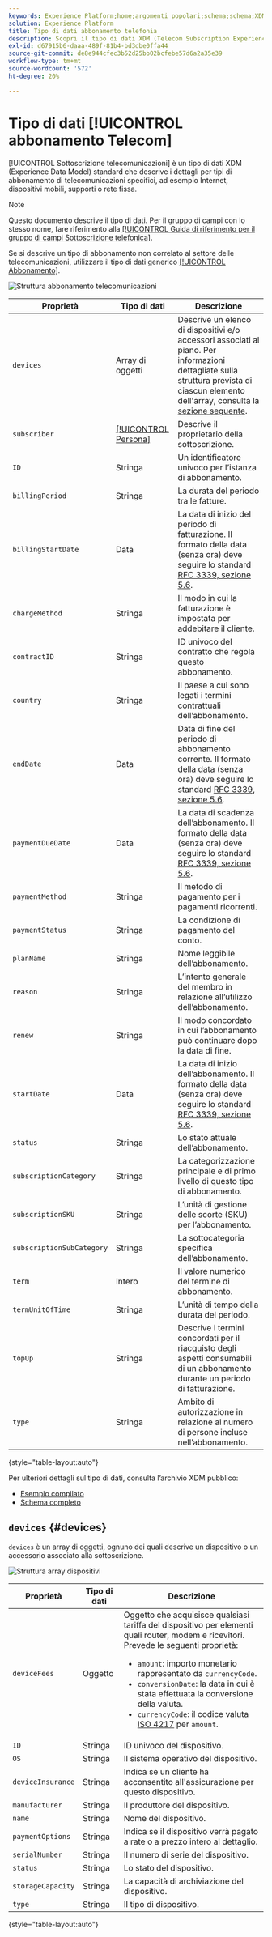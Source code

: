 ```yaml
---
keywords: Experience Platform;home;argomenti popolari;schema;schema;XDM;campi;schemi;schemi;telefonia;abbonamento;tipo dati;tipo dati;tipo dati;
solution: Experience Platform
title: Tipo di dati abbonamento telefonia
description: Scopri il tipo di dati XDM (Telecom Subscription Experience Data Model).
exl-id: d67915b6-daaa-489f-81b4-bd3dbe0ffa44
source-git-commit: de8e944cfec3b52d25bb02bcfebe57d6a2a35e39
workflow-type: tm+mt
source-wordcount: '572'
ht-degree: 20%

---
```


# Tipo di dati [!UICONTROL abbonamento Telecom]

[!UICONTROL Sottoscrizione telecomunicazioni] è un tipo di dati XDM (Experience Data Model) standard che descrive i dettagli per tipi di abbonamento di telecomunicazioni specifici, ad esempio Internet, dispositivi mobili, supporti o rete fissa.

>[!NOTE]
>
>Questo documento descrive il tipo di dati. Per il gruppo di campi con lo stesso nome, fare riferimento alla [[!UICONTROL Guida di riferimento per il gruppo di campi Sottoscrizione telefonica]](../field-groups/profile/telecom-subscription.md).
>
>Se si descrive un tipo di abbonamento non correlato al settore delle telecomunicazioni, utilizzare il tipo di dati generico [[!UICONTROL Abbonamento]](./subscription.md).

![Struttura abbonamento telecomunicazioni](../images/data-types/telecom-subscription/structure.png)

| Proprietà | Tipo di dati | Descrizione |
| --- | --- | --- |
| `devices` | Array di oggetti | Descrive un elenco di dispositivi e/o accessori associati al piano. Per informazioni dettagliate sulla struttura prevista di ciascun elemento dell&#39;array, consulta la [sezione seguente](#devices). |
| `subscriber` | [[!UICONTROL Persona]](./person.md) | Descrive il proprietario della sottoscrizione. |
| `ID` | Stringa | Un identificatore univoco per l’istanza di abbonamento. |
| `billingPeriod` | Stringa | La durata del periodo tra le fatture. |
| `billingStartDate` | Data | La data di inizio del periodo di fatturazione. Il formato della data (senza ora) deve seguire lo standard [RFC 3339, sezione 5.6](https://tools.ietf.org/html/rfc3339#section-5.6). |
| `chargeMethod` | Stringa | Il modo in cui la fatturazione è impostata per addebitare il cliente. |
| `contractID` | Stringa | ID univoco del contratto che regola questo abbonamento. |
| `country` | Stringa | Il paese a cui sono legati i termini contrattuali dell’abbonamento. |
| `endDate` | Data | Data di fine del periodo di abbonamento corrente. Il formato della data (senza ora) deve seguire lo standard [RFC 3339, sezione 5.6](https://tools.ietf.org/html/rfc3339#section-5.6). |
| `paymentDueDate` | Data | La data di scadenza dell’abbonamento. Il formato della data (senza ora) deve seguire lo standard [RFC 3339, sezione 5.6](https://tools.ietf.org/html/rfc3339#section-5.6). |
| `paymentMethod` | Stringa | Il metodo di pagamento per i pagamenti ricorrenti. |
| `paymentStatus` | Stringa | La condizione di pagamento del conto. |
| `planName` | Stringa | Nome leggibile dell’abbonamento. |
| `reason` | Stringa | L’intento generale del membro in relazione all’utilizzo dell’abbonamento. |
| `renew` | Stringa | Il modo concordato in cui l’abbonamento può continuare dopo la data di fine. |
| `startDate` | Data | La data di inizio dell’abbonamento. Il formato della data (senza ora) deve seguire lo standard [RFC 3339, sezione 5.6](https://tools.ietf.org/html/rfc3339#section-5.6). |
| `status` | Stringa | Lo stato attuale dell’abbonamento. |
| `subscriptionCategory` | Stringa | La categorizzazione principale e di primo livello di questo tipo di abbonamento. |
| `subscriptionSKU` | Stringa | L’unità di gestione delle scorte (SKU) per l’abbonamento. |
| `subscriptionSubCategory` | Stringa | La sottocategoria specifica dell’abbonamento. |
| `term` | Intero | Il valore numerico del termine di abbonamento. |
| `termUnitOfTime` | Stringa | L’unità di tempo della durata del periodo. |
| `topUp` | Stringa | Descrive i termini concordati per il riacquisto degli aspetti consumabili di un abbonamento durante un periodo di fatturazione. |
| `type` | Stringa | Ambito di autorizzazione in relazione al numero di persone incluse nell’abbonamento. |

{style="table-layout:auto"}

Per ulteriori dettagli sul tipo di dati, consulta l’archivio XDM pubblico:

* [Esempio compilato](https://github.com/adobe/xdm/blob/master/components/datatypes/industry-verticals/subscription.example.1.json)
* [Schema completo](https://github.com/adobe/xdm/blob/master/components/datatypes/industry-verticals/subscription.schema.json)

## `devices` {#devices}

`devices` è un array di oggetti, ognuno dei quali descrive un dispositivo o un accessorio associato alla sottoscrizione.

![Struttura array dispositivi](../images/data-types/telecom-subscription/devices.png)

| Proprietà | Tipo di dati | Descrizione |
| --- | --- | --- |
| `deviceFees` | Oggetto | Oggetto che acquisisce qualsiasi tariffa del dispositivo per elementi quali router, modem e ricevitori. Prevede le seguenti proprietà:<ul><li>`amount`: importo monetario rappresentato da `currencyCode`.</li><li>`conversionDate`: la data in cui è stata effettuata la conversione della valuta.</li><li>`currencyCode`: il codice valuta [ISO 4217](https://www.iso.org/iso-4217-currency-codes.html) per `amount`.</li></ul> |
| `ID` | Stringa | ID univoco del dispositivo. |
| `OS` | Stringa | Il sistema operativo del dispositivo. |
| `deviceInsurance` | Stringa | Indica se un cliente ha acconsentito all&#39;assicurazione per questo dispositivo. |
| `manufacturer` | Stringa | Il produttore del dispositivo. |
| `name` | Stringa | Nome del dispositivo. |
| `paymentOptions` | Stringa | Indica se il dispositivo verrà pagato a rate o a prezzo intero al dettaglio. |
| `serialNumber` | Stringa | Il numero di serie del dispositivo. |
| `status` | Stringa | Lo stato del dispositivo. |
| `storageCapacity` | Stringa | La capacità di archiviazione del dispositivo. |
| `type` | Stringa | Il tipo di dispositivo. |

{style="table-layout:auto"}
